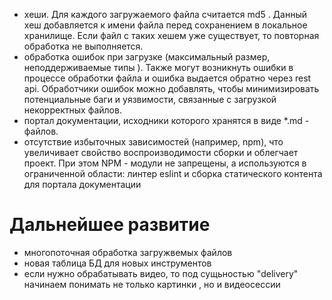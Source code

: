 

- хеши. Для каждого загружаемого файла считается md5 . Данный хеш добавляется к имени файла перед сохранением в локальное хранилище. Если файл с таких хешем уже существует, то повторная обработка не выполняется.
- обработка ошибок при загрузке (максимальный размер, неподдерживаемые типы ). Также могут возникнуть ошибки в процессе обработки файла и ошибка выдается обратно через rest api. Обработчики ошибок можно добавлять, чтобы минимизировать потенциальные баги и уязвимости, связанные с загрузкой некорректных файлов.
- портал документации, исходники которого хранятся в виде *.md - файлов.
- отсутствие избыточных зависимостей (например, npm), что увеличивает свойство воспроизводимости сборки и облегчает проект.  При этом NPM - модули не запрещены, а используются в ограниченной области: линтер eslint и сборка статического контента для портала документации






# Дальнейшее развитие
- многопоточная обработка загружвемых файлов
- новая таблица БД для новых инструментов
- если нужно обрабатывать видео, то под сущьностью  "delivery" начинаем понимать не только картинки , но и видеосессии